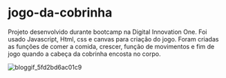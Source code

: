 # jogo-da-cobrinha

Projeto desenvolvido durante bootcamp na Digital Innovation One. Foi usado Javascript, Html, css e canvas para criação do jogo. Foram criadas as funções de comer a comida, crescer, função de movimentos e fim de jogo quando a cabeça da cobrinha encosta no corpo.

![bloggif_5fd2bd6ac01c9](https://user-images.githubusercontent.com/50666531/101846325-76f1ec80-3b2f-11eb-8790-071a9b659cdc.gif)


